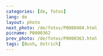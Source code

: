```yaml
---
categories: [de, fotos]
lang: de
layout: photo
next_photo: /de/fotos/P0000404.html
picname: P0000362
prev_photo: /de/fotos/P0000363.html
tags: [Bush, Ostrich]
---
```

